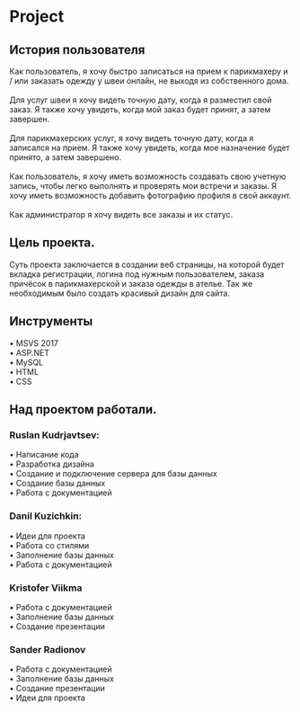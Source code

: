 # Project
## История пользователя 

 Как пользователь, я хочу быстро записаться на прием к парикмахеру и / или заказать одежду у швеи онлайн, не выходя из собственного дома.<br/><br/> 
 Для услуг швеи я хочу видеть точную дату, когда я разместил свой заказ. Я также хочу увидеть, когда мой заказ будет принят, а затем завершен.<br/><br/> 
 Для парикмахерских услуг, я хочу видеть точную дату, когда я записался на прием. Я также хочу увидеть, когда мое назначение будет принято, а затем завершено.<br/><br/> 
 Как пользователь, я хочу иметь возможность создавать свою учетную запись, чтобы легко выполнять и проверять мои встречи и заказы. Я хочу иметь возможность добавить фотографию профиля в свой аккаунт.<br/><br/> 
 Как администратор я хочу видеть все заказы и их статус.<br/> 

## Цель проекта.

Суть проекта заключается в создании веб страницы, на которой будет вкладка регистрации, логина под нужным пользователем, заказа причёсок в парикмахерской и заказа одежды в ателье. Так же необходимым было создать красивый дизайн для сайта.

## Инструменты

• MSVS 2017<br/>
• ASP.NET<br/>
• MySQL<br/>
• HTML<br/>
• CSS<br/>

## Над проектом работали.

### Ruslan Kudrjavtsev:
•	Написание кода<br/>
•	Разработка дизайна<br/>
•	Создание и подключение сервера для базы данных<br/>
•	Создание базы данных<br/>
•	Работа с документацией<br/>

### Danil Kuzichkin:
•	Идеи для проекта<br/>
•	Работа со стилями<br/>
•	Заполнение базы данных<br/>
•	Работа с документацией<br/>

### Kristofer Viikma
•	Работа с документацией<br/>
•	Заполнение базы данных<br/>
•	Создание презентации<br/>

### Sander Radionov
•	Работа с документацией<br/>
•	Заполнение базы данных<br/>
•	Создание презентации<br/>
•	Идеи для проекта<br/>
